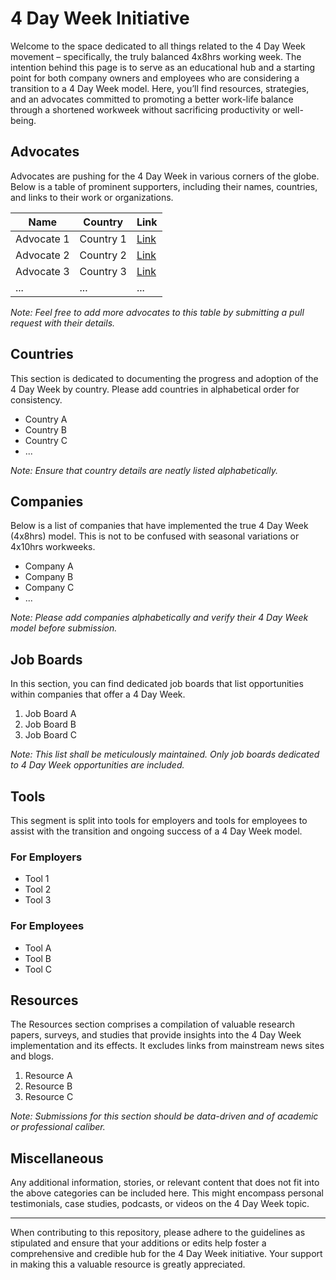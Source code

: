 # 4 Day Week Initiative

Welcome to the space dedicated to all things related to the 4 Day Week movement – specifically, the truly balanced 4x8hrs working week. The intention behind this page is to serve as an educational hub and a starting point for both company owners and employees who are considering a transition to a 4 Day Week model. Here, you’ll find resources, strategies, and an advocates committed to promoting a better work-life balance through a shortened workweek without sacrificing productivity or well-being.

## Advocates

Advocates are pushing for the 4 Day Week in various corners of the globe. Below is a table of prominent supporters, including their names, countries, and links to their work or organizations.

| Name              | Country       | Link                                 |
|-------------------|---------------|--------------------------------------|
| Advocate 1        | Country 1     | [Link](#)                            |
| Advocate 2        | Country 2     | [Link](#)                            |
| Advocate 3        | Country 3     | [Link](#)                            |
| ...               | ...           | ...                                  |

*Note: Feel free to add more advocates to this table by submitting a pull request with their details.*

## Countries

This section is dedicated to documenting the progress and adoption of the 4 Day Week by country. Please add countries in alphabetical order for consistency.

- Country A
- Country B
- Country C
- ...

*Note: Ensure that country details are neatly listed alphabetically.*

## Companies

Below is a list of companies that have implemented the true 4 Day Week (4x8hrs) model. This is not to be confused with seasonal variations or 4x10hrs workweeks.

- Company A
- Company B
- Company C
- ...

*Note: Please add companies alphabetically and verify their 4 Day Week model before submission.*

## Job Boards

In this section, you can find dedicated job boards that list opportunities within companies that offer a 4 Day Week.

1. Job Board A
2. Job Board B
3. Job Board C

*Note: This list shall be meticulously maintained. Only job boards dedicated to 4 Day Week opportunities are included.*

## Tools

This segment is split into tools for employers and tools for employees to assist with the transition and ongoing success of a 4 Day Week model.

### For Employers

- Tool 1
- Tool 2
- Tool 3

### For Employees

- Tool A
- Tool B
- Tool C

## Resources

The Resources section comprises a compilation of valuable research papers, surveys, and studies that provide insights into the 4 Day Week implementation and its effects. It excludes links from mainstream news sites and blogs.

1. Resource A
2. Resource B
3. Resource C

*Note: Submissions for this section should be data-driven and of academic or professional caliber.*

## Miscellaneous

Any additional information, stories, or relevant content that does not fit into the above categories can be included here. This might encompass personal testimonials, case studies, podcasts, or videos on the 4 Day Week topic.

---

When contributing to this repository, please adhere to the guidelines as stipulated and ensure that your additions or edits help foster a comprehensive and credible hub for the 4 Day Week initiative. Your support in making this a valuable resource is greatly appreciated.

